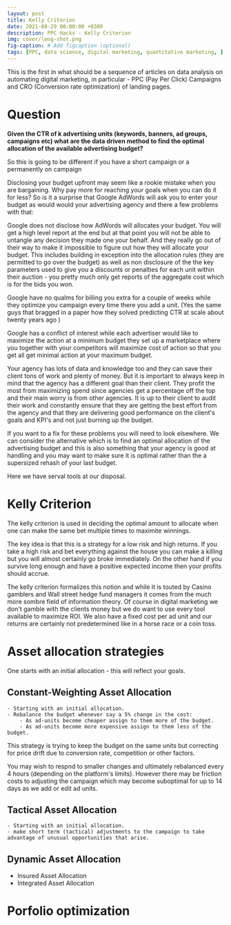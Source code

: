```yaml
---
layout: post
title: Kelly Criterion
date: 2021-08-29 00:00:00 +0300
description: PPC Hacks - Kelly Criterion
img: cover/long-shot.png
fig-caption: # Add figcaption (optional)
tags: [PPC, data science, digital marketing, quantitative marketing, ] 
---
```


This is the first in what should be a sequence of articles on data analysis on automating digital marketing, in particular - PPC (Pay Per Click) Campaigns and CRO (Conversion rate optimization) of landing pages.

# Question

**Given the CTR of k advertising units (keywords, banners, ad groups, campaigns etc) what are the  data driven method to find the optimal allocation of the available advertising budget?**

So this is going to be different if you have a short campaign or a permanently on campaign


Disclosing your budget upfront may seem like a rookie mistake when you are bargaining. Why pay more for reaching your goals when you can do it for less? So is it a surprise that Google AdWords will ask you to enter your budget as would  would your advertising agency and there a few problems with that:

Google does not disclose how AdWords will allocates your budget. You will get a high level report at the end but at that point you will not be able to untangle any decision they made one your behalf. And they really go out of their way to make it impossible to figure out how they will allocate your budget. This includes building in exception into the allocation rules  (they are permitted to go over the budget) as well as non disclosure of the the key parameters used to give you a discounts or penalties for each unit within their auction - you pretty much only get reports of the aggregate cost which is for the bids you won.

Google have no qualms for billing you extra for a couple of weeks while they optimize you campaign every time there you add a unit. (Yes the same guys that bragged in a paper how they solved predicting CTR at scale about twenty years ago )

Google has a conflict of interest while each advertiser would like to maximize the action at a minimum budget they set up a marketplace where you together with your competitors will maximize cost of action so that you get all get minimal action at your maximum budget.

Your agency has lots of data and knowledge too and they can save their client tons of work and plenty of money. But it is important to always keep in mind that the agency has a different goal than their client. They profit the most from maximizing spend since agencies get a percentage off the top and their main worry is from other agencies. It is up to their client to audit their work and constantly ensure that they are getting the best effort from the agency and that they are delivering good performance on the client's goals and KPI's and not just burning up the budget.

If you want to a fix for these problems you will need to look elsewhere. We can consider the alternative which is to find an optimal allocation of the advertising budget and this is also something that your agency is good at handling and you may want to make sure it is optimal rather than the a supersized rehash of your last budget.

Here we have serval tools at our disposal. 


# Kelly Criterion

The kelly criterion is used in deciding the optimal amount to allocate when one can make the same bet multiple times to maximite winnings. 

The key idea is that this is a strategy for a low risk and high returns. If you take a high risk and bet everything against the house you can make a killing but you will almost certainly go broke immediately. On the other hand if you survive long enough and have a positive expected income then your profits should accrue.

The kelly criterion formalizes this notion and while it is touted by Casino gamblers and Wall street hedge fund managers it comes from the much more sombre field of information theory. Of course in digital marketing we don't gamble with the clients money but we do want to use every tool available to maximize ROI. We also have a fixed cost per ad unit and our returns are certainly not predetermined like in a horse race or a coin toss.

# Asset allocation strategies

One starts with an initial allocation - this will reflect your goals.

## Constant-Weighting Asset Allocation
    - Starting with an initial allocation.
    - Rebalance the budget whenever say a 5% change in the cost:
        - As ad-units become cheaper assign to them more of the budget.
        - As ad-units become more expensive assign to them less of the budget.

This strategy is trying to keep the budget on the same units but correcting for price drift due to conversion rate, competition or other factors.

You may wish to respnd to smaller changes and ultimately rebalanced every 4 hours (depending on the platform's limits). However there may be friction costs to adjusting the campaign which may become suboptimal for up to 14 days as we add or edit ad units.

## Tactical Asset Allocation
    - Starting with an initial allocation.
    - make short term (tactical) adjustments to the campaign to take advantage of unusual opportunities that arise.

## Dynamic Asset Allocation
- Insured Asset Allocation
- Integrated Asset Allocation



# Porfolio optimization
